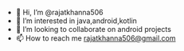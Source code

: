- 👋 Hi, I’m @rajatkhanna506
- 👀 I’m interested in java,android,kotlin
- 💞️ I’m looking to collaborate on android projects
- 📫 How to reach me rajatkhanna506@gmail.com

